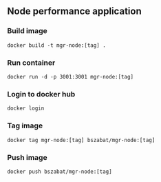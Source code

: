 ## Node performance application

### Build image
`docker build -t mgr-node:[tag] .`
### Run container
`docker run -d -p 3001:3001 mgr-node:[tag]`
### Login to docker hub
`docker login`
### Tag image
`docker tag mgr-node:[tag] bszabat/mgr-node:[tag]`
### Push image
`docker push bszabat/mgr-node:[tag]`